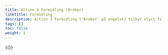 ```yaml
---
title: Altinn 3 Formidling (Broker)
linktitle: Formidling
description: Altinn 3 Formidling ('Broker' på engelsk) tilbyr styrt filoverførig med støtte for store filer og avansert funksjonalitet for informasjonssikerhet, statusmonitorering og tjenestekvalitet.   
tags: []
toc: false
weight: 1
---
```


{{<children />}}
